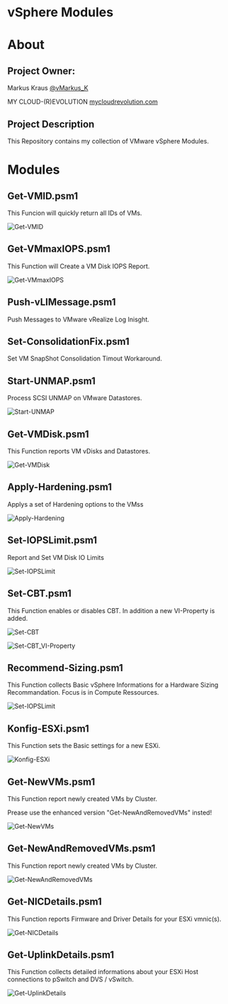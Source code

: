 vSphere Modules
===============

# About

## Project Owner:

Markus Kraus [@vMarkus_K](https://twitter.com/vMarkus_K)

MY CLOUD-(R)EVOLUTION [mycloudrevolution.com](http://mycloudrevolution.com/)

## Project Description

This Repository contains my collection of VMware vSphere Modules.
# Modules

## Get-VMID.psm1

This Funcion will quickly return all IDs of VMs.

![Get-VMID](/Media/Get-VMID.png)

## Get-VMmaxIOPS.psm1

This Function will Create a VM Disk IOPS Report.

![Get-VMmaxIOPS](/Media/Get-VMmaxIOPS.png)

## Push-vLIMessage.psm1

Push Messages to VMware vRealize Log Inisght.

## Set-ConsolidationFix.psm1

Set VM SnapShot Consolidation Timout Workaround.

## Start-UNMAP.psm1

Process SCSI UNMAP on VMware Datastores.

![Start-UNMAP](/Media/Start-UNMAP.png)

## Get-VMDisk.psm1

This Function reports VM vDisks and Datastores.

![Get-VMDisk](/Media/Get-VMDisk.png)

## Apply-Hardening.psm1

Applys a set of Hardening options to the VMss

![Apply-Hardening](/Media/Apply-Hardening.png)

## Set-IOPSLimit.psm1

Report and Set VM Disk IO Limits 

![Set-IOPSLimit](/Media/Set-IOPSLimit.png)

## Set-CBT.psm1

This Function enables or disables CBT. In addition a new VI-Property is added.

![Set-CBT](/Media/Set-CBT.png)

![Set-CBT_VI-Property](/Media/Set-CBT_VI-Property.png)

## Recommend-Sizing.psm1

This Function collects Basic vSphere Informations for a Hardware Sizing Recommandation. Focus is in Compute Ressources.   

![Set-IOPSLimit](/Media/Recommend-Sizing.png)

## Konfig-ESXi.psm1

This Function sets the Basic settings for a new ESXi.   

![Konfig-ESXi](/Media/Konfig-ESXi.png)

## Get-NewVMs.psm1

This Function report newly created VMs by Cluster. 

Prease use the enhanced version "Get-NewAndRemovedVMs" insted!  

![Get-NewVMs](/Media/Get-NewVMs.png)

## Get-NewAndRemovedVMs.psm1

This Function report newly created VMs by Cluster.   

![Get-NewAndRemovedVMs](/Media/Get-NewAndRemovedVMs.png)

## Get-NICDetails.psm1

This Function reports Firmware and Driver Details for your ESXi vmnic(s).

![Get-NICDetails](/Media/Get-NICDetails.png)

## Get-UplinkDetails.psm1

This Function collects detailed informations about your ESXi Host connections to pSwitch and DVS / vSwitch.

![Get-UplinkDetails](/Media/Get-UplinkDetails.png)